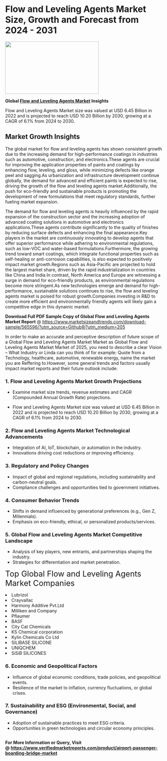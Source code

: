 <H1>Flow and Leveling Agents Market Size, Growth and Forecast from 2024 - 2031</H1><img class="aligncenter size-medium wp-image-584254" src="https://thirdeyenews.in/wp-content/uploads/2024/09/Global-Market-Research-300x168.jpeg" alt="" width="300" height="168" /><p><strong>Global&nbsp;<a href="https://www.marketsizeandtrends.com/download-sample/565596/?utm_source=Github8j?utm_medium=205">Flow and Leveling Agents Market</a> Insights</strong></p><p>Flow and Leveling Agents Market size was valued at USD 6.45 Billion in 2022 and is projected to reach USD 10.20 Billion by 2030, growing at a CAGR of 6.1% from 2024 to 2030.</p><p><h2>Market Growth Insights</h2> <p>The global market for flow and leveling agents has shown consistent growth due to the increasing demand for high-performance coatings in industries such as automotive, construction, and electronics.These agents are crucial for improving the application properties of paints and coatings by enhancing flow, leveling, and gloss, while minimizing defects like orange peel and sagging.As urbanization and infrastructure development continue globally, the demand for advanced and efficient paints is expected to rise, driving the growth of the flow and leveling agents market.Additionally, the push for eco-friendly and sustainable products is promoting the development of new formulations that meet regulatory standards, further fueling market expansion.</p> <p>The demand for flow and leveling agents is heavily influenced by the rapid expansion of the construction sector and the increasing adoption of advanced coating solutions in automotive and electronics applications.These agents contribute significantly to the quality of finishes by reducing surface defects and enhancing the final appearance.Key players in the market are continuously innovating to develop agents that offer superior performance while adhering to environmental regulations, such as low-VOC and water-based formulations.Furthermore, the growing trend toward smart coatings, which integrate functional properties such as self-healing or anti-corrosion capabilities, is also expected to positively impact market growth.Regions such as Asia-Pacific are projected to hold the largest market share, driven by the rapid industrialization in countries like China and India.In contrast, North America and Europe are witnessing a surge in demand for eco-friendly products, as environmental regulations become more stringent.As new technologies emerge and demand for high-performance, sustainable solutions continues to rise, the flow and leveling agents market is poised for robust growth.Companies investing in R&D to create more efficient and environmentally friendly agents will likely gain a competitive edge in this dynamic market.</p> <p><span class=""><strong>Download Full PDF Sample Copy of Global Flow and Leveling Agents Market Report</strong> @ <a href="https://www.marketsizeandtrends.com/download-sample/565596/?utm_source=Github8j?utm_medium=205" target="_blank">https://www.marketsizeandtrends.com/download-sample/565596/?utm_source=Github8j?utm_medium=205</a></span></p><p>In order to make an accurate and perceptive description of future scope of a Global&nbsp;Flow and Leveling Agents Market Market as Global&nbsp;Flow and Leveling Agents Market Market of 2025, you need to describe a clear Vision &ndash; What Industry or Linda can you think of for example: Quote from a Technology, healthcare, automotive, renewable energy, name the market you are Reffering to.However, some general trends and factors usually impact market reports and their future outlook include:</p><h3>1.&nbsp;<strong>Flow and Leveling Agents Market Growth Projections</strong></h3><ul><li>Examine market size trends, revenue estimates and CAGR (Compounded Annual Growth Rate) projections.</li><li><p>Flow and Leveling Agents Market size was valued at USD 6.45 Billion in 2022 and is projected to reach USD 10.20 Billion by 2030, growing at a CAGR of 6.1% from 2024 to 2030.</p></li></ul><h3>2.&nbsp;<strong>Flow and Leveling Agents Market Technological Advancements</strong></h3><ul><li>Integration of AI, IoT, blockchain, or automation in the industry.</li><li>Innovations driving cost reductions or improving efficiency.</li></ul><h3>3.&nbsp;<strong>Regulatory and Policy Changes</strong></h3><ul><li>Impact of global and regional regulations, including sustainability and carbon-neutral goals.</li><li>Compliance challenges and opportunities tied to government initiatives.</li></ul><h3>4.&nbsp;<strong>Consumer Behavior Trends</strong></h3><ul><li>Shifts in demand influenced by generational preferences (e.g., Gen Z, Millennials).</li><li>Emphasis on eco-friendly, ethical, or personalized products/services.</li></ul><h3>5.&nbsp;<strong>Global Flow and Leveling Agents Market Competitive Landscape</strong></h3><ul><li>Analysis of key players, new entrants, and partnerships shaping the industry.</li><li>Strategies for differentiation and market penetration.</li></ul><p data-pm-slice="1 1 []"><span style="color: inherit; font-family: inherit; font-size: 25px;">Top Global Flow and Leveling Agents Market Companies</span></p><div class="" data-test-id=""><p><li>Lubrizol</li><li> Crayvallac</li><li> Harmony Additive Pvt.Ltd</li><li> Milliken and Company</li><li> Pflaumer</li><li> BASF</li><li> City Cat Chemicals</li><li> KS Chemical corporation</li><li> Kylin Chemicals Co Ltd</li><li> SILIBASE SILICONE</li><li> UNIQCHEM</li><li> SiSiB SILICONES</li></p></div><h3>6.&nbsp;<strong>Economic and Geopolitical Factors</strong></h3><ul><li>Influence of global economic conditions, trade policies, and geopolitical events.</li><li>Resilience of the market to inflation, currency fluctuations, or global crises.</li></ul><h3>7.&nbsp;<strong>Sustainability and ESG (Environmental, Social, and Governance)</strong></h3><ul><li>Adoption of sustainable practices to meet ESG criteria.</li><li>Opportunities in green technologies and circular economy principles.</li></ul><h2><strong style="font-size: 14px;">For More Information or Query, Visit @&nbsp;</strong><a style="background-color: #ffffff; font-size: 14px;" href="https://www.marketsizeandtrends.com/report/flow-and-leveling-agents-market/" target="_blank">https://www.verifiedmarketreports.com/product/airport-passenger-boarding-bridge-market</a></h2>